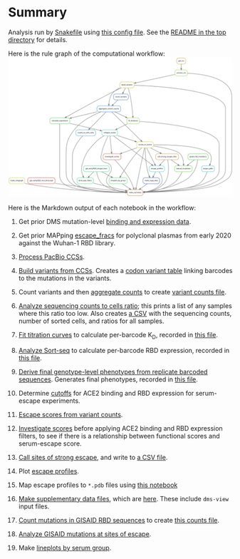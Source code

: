 # Summary

Analysis run by [Snakefile](../../Snakefile)
using [this config file](../../config.yaml).
See the [README in the top directory](../../README.md)
for details.

Here is the rule graph of the computational workflow:
![rulegraph.svg](rulegraph.svg)

Here is the Markdown output of each notebook in the workflow:
1. Get prior DMS mutation-level [binding and expression data](../prior_DMS_data/early2020_mutant_ACE2binding_expression.csv).

2. Get prior MAPping [escape_fracs](../prior_DMS_data/early2020_escape_fracs.csv) for polyclonal plasmas from early 2020 against the Wuhan-1 RBD library.

2. [Process PacBio CCSs](process_ccs.md).

3. [Build variants from CCSs](build_variants.md).
   Creates a [codon variant table](../variants/codon_variant_table.csv)
   linking barcodes to the mutations in the variants.

4. Count variants and then
    [aggregate counts](aggregate_variant_counts.md)
    to create [variant counts file](../counts/variant_counts.csv.gz).

5. [Analyze sequencing counts to cells ratio](counts_to_cells_ratio.md);
   this prints a list of any samples where this ratio too low. Also
   creates [a CSV](../counts/counts_to_cells_csv.csv) with the
   sequencing counts, number of sorted cells, and ratios for
   all samples.

6. [Fit titration curves](compute_binding_Kd.md) to calculate per-barcode K<sub>D</sub>, recorded in [this file](../binding_Kd/bc_binding.csv).

7. [Analyze Sort-seq](compute_expression_meanF.md) to calculate per-barcode RBD expression, recorded in [this file](../expression_meanF/bc_expression.csv).

8. [Derive final genotype-level phenotypes from replicate barcoded sequences](collapse_scores.md).
   Generates final phenotypes, recorded in [this file](../final_variant_scores/final_variant_scores.csv).

9. Determine [cutoffs](bind_expr_filters.md) for ACE2 binding and RBD expression for serum-escape experiments.

10. [Escape scores from variant counts](counts_to_scores.md).

11. [Investigate scores](investigate_scores.md) before applying ACE2 binding and RBD expression filters, to see if there is a relationship between functional scores and serum-escape score.

11. [Call sites of strong escape](call_strong_escape_sites.md),
   and write to [a CSV file](../escape_profiles/strong_escape_sites.csv).

12. Plot [escape profiles](escape_profiles.md).

13. Map escape profiles to ``*.pdb`` files using [this notebook](output_pdbs.md)

14. [Make supplementary data files](make_supp_data.md),
     which are [here](../supp_data). These include
     `dms-view` input files.

13. [Count mutations in GISAID RBD sequences](gisaid_rbd_mutations.md)
    to create [this counts file](../GISAID_mutations/mutation_counts.csv).

14. [Analyze GISAID mutations at sites of escape](natural_mutations.md).

15. Make [lineplots by serum group](lineplots_by_group.md).